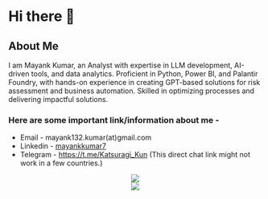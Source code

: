 # Hi there 👋

## About Me
I am Mayank Kumar, an Analyst with expertise in LLM development, AI-driven tools, and data analytics. Proficient in Python, Power BI, and Palantir Foundry, with hands-on experience in creating GPT-based solutions for risk assessment and business automation. Skilled in optimizing processes and delivering impactful solutions.

### Here are some important link/information about me -

* Email - mayank132.kumar(at)gmail.com
* Linkedin - [mayankkumar7](https://www.linkedin.com/in/mayankkumar7/)
* Telegram - https://t.me/Katsuragi_Kun (This direct chat link might not work in a few countries.)

 
<p align="center">
<img src="https://github-readme-stats.vercel.app/api?username=MKT035&&show_icons=true&title_color=08fdd8&icon_color=bb2acf&text_color=ffffff&bg_color=0a192f&count_private=true"/>
<br>
<img src="https://github-readme-stats.vercel.app/api/top-langs/?username=MKT035"/>
</p>
